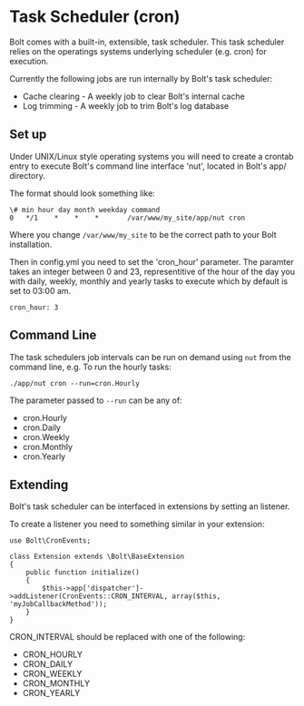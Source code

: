 Task Scheduler (cron)
=====================

Bolt comes with a built-in, extensible, task scheduler. This task scheduler 
relies on the operatings systems underlying scheduler (e.g. cron) for execution.

Currently the following jobs are run internally by Bolt's task scheduler:

  - Cache clearing - A weekly job to clear Bolt's internal cache
  - Log trimming - A weekly job to trim Bolt's log database

Set up
------

Under UNIX/Linux style operating systems you will need to create a crontab entry
to execute Bolt's command line interface 'nut', located in Bolt's app/ directory.

The format should look something like:
```
\# min hour day month weekday command
0   */1    *    *    *       /var/www/my_site/app/nut cron
```

Where you change `/var/www/my_site` to be the correct path to your Bolt 
installation.

Then in config.yml you need to set the 'cron_hour' parameter.  The paramter 
takes an integer between 0 and 23, representitive of the hour of the day you 
with daily, weekly, monthly and yearly tasks to execute which by default is set 
to 03:00 am.

```
cron_hour: 3
```

Command Line
------------

The task schedulers job intervals can be run on demand using `nut` from the 
command line, e.g. To run the hourly tasks:

```
./app/nut cron --run=cron.Hourly
```

The parameter passed to `--run` can be any of:

  - cron.Hourly
  - cron.Daily
  - cron.Weekly
  - cron.Monthly
  - cron.Yearly 

Extending
---------

Bolt's task scheduler can be interfaced in extensions by setting an listener.

To create a listener you need to something similar in your extension:

```
use Bolt\CronEvents;

class Extension extends \Bolt\BaseExtension
{
    public function initialize()
    {
        $this->app['dispatcher']->addListener(CronEvents::CRON_INTERVAL, array($this, 'myJobCallbackMethod'));
    }
}
```

CRON_INTERVAL should be replaced with one of the following:

  - CRON_HOURLY
  - CRON_DAILY
  - CRON_WEEKLY
  - CRON_MONTHLY
  - CRON_YEARLY


